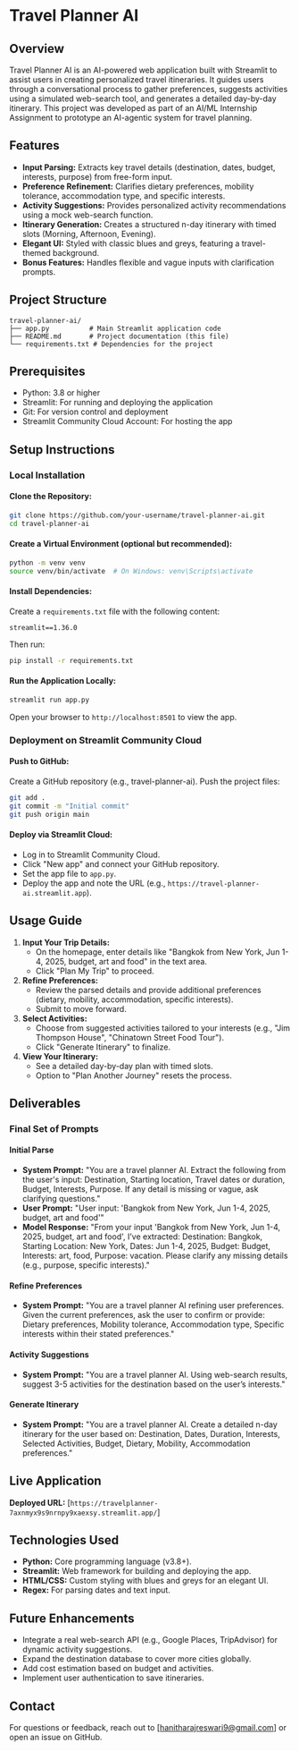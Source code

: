# Travel Planner AI

## Overview
Travel Planner AI is an AI-powered web application built with Streamlit to assist users in creating personalized travel itineraries. It guides users through a conversational process to gather preferences, suggests activities using a simulated web-search tool, and generates a detailed day-by-day itinerary. This project was developed as part of an AI/ML Internship Assignment to prototype an AI-agentic system for travel planning.

## Features
- **Input Parsing:** Extracts key travel details (destination, dates, budget, interests, purpose) from free-form input.
- **Preference Refinement:** Clarifies dietary preferences, mobility tolerance, accommodation type, and specific interests.
- **Activity Suggestions:** Provides personalized activity recommendations using a mock web-search function.
- **Itinerary Generation:** Creates a structured n-day itinerary with timed slots (Morning, Afternoon, Evening).
- **Elegant UI:** Styled with classic blues and greys, featuring a travel-themed background.
- **Bonus Features:** Handles flexible and vague inputs with clarification prompts.

## Project Structure
```
travel-planner-ai/
├── app.py          # Main Streamlit application code
├── README.md       # Project documentation (this file)
└── requirements.txt # Dependencies for the project
```

## Prerequisites
- Python: 3.8 or higher
- Streamlit: For running and deploying the application
- Git: For version control and deployment
- Streamlit Community Cloud Account: For hosting the app

## Setup Instructions

### Local Installation
#### Clone the Repository:
```bash
git clone https://github.com/your-username/travel-planner-ai.git
cd travel-planner-ai
```

#### Create a Virtual Environment (optional but recommended):
```bash
python -m venv venv
source venv/bin/activate  # On Windows: venv\Scripts\activate
```

#### Install Dependencies:
Create a `requirements.txt` file with the following content:
```
streamlit==1.36.0
```
Then run:
```bash
pip install -r requirements.txt
```

#### Run the Application Locally:
```bash
streamlit run app.py
```
Open your browser to `http://localhost:8501` to view the app.

### Deployment on Streamlit Community Cloud
#### Push to GitHub:
Create a GitHub repository (e.g., travel-planner-ai).
Push the project files:
```bash
git add .
git commit -m "Initial commit"
git push origin main
```

#### Deploy via Streamlit Cloud:
- Log in to Streamlit Community Cloud.
- Click "New app" and connect your GitHub repository.
- Set the app file to `app.py`.
- Deploy the app and note the URL (e.g., `https://travel-planner-ai.streamlit.app`).

## Usage Guide
1. **Input Your Trip Details:**
   - On the homepage, enter details like "Bangkok from New York, Jun 1-4, 2025, budget, art and food" in the text area.
   - Click "Plan My Trip" to proceed.
2. **Refine Preferences:**
   - Review the parsed details and provide additional preferences (dietary, mobility, accommodation, specific interests).
   - Submit to move forward.
3. **Select Activities:**
   - Choose from suggested activities tailored to your interests (e.g., "Jim Thompson House", "Chinatown Street Food Tour").
   - Click "Generate Itinerary" to finalize.
4. **View Your Itinerary:**
   - See a detailed day-by-day plan with timed slots.
   - Option to "Plan Another Journey" resets the process.

## Deliverables

### Final Set of Prompts
#### Initial Parse
- **System Prompt:** "You are a travel planner AI. Extract the following from the user's input: Destination, Starting location, Travel dates or duration, Budget, Interests, Purpose. If any detail is missing or vague, ask clarifying questions."
- **User Prompt:** "User input: 'Bangkok from New York, Jun 1-4, 2025, budget, art and food'"
- **Model Response:** "From your input 'Bangkok from New York, Jun 1-4, 2025, budget, art and food', I’ve extracted: Destination: Bangkok, Starting Location: New York, Dates: Jun 1-4, 2025, Budget: Budget, Interests: art, food, Purpose: vacation. Please clarify any missing details (e.g., purpose, specific interests)."

#### Refine Preferences
- **System Prompt:** "You are a travel planner AI refining user preferences. Given the current preferences, ask the user to confirm or provide: Dietary preferences, Mobility tolerance, Accommodation type, Specific interests within their stated preferences."

#### Activity Suggestions
- **System Prompt:** "You are a travel planner AI. Using web-search results, suggest 3-5 activities for the destination based on the user’s interests."

#### Generate Itinerary
- **System Prompt:** "You are a travel planner AI. Create a detailed n-day itinerary for the user based on: Destination, Dates, Duration, Interests, Selected Activities, Budget, Dietary, Mobility, Accommodation preferences."

## Live Application
**Deployed URL:** [`https://travelplanner-7axnmyx9s9nrnpy9xaexsy.streamlit.app/`]

## Technologies Used
- **Python:** Core programming language (v3.8+).
- **Streamlit:** Web framework for building and deploying the app.
- **HTML/CSS:** Custom styling with blues and greys for an elegant UI.
- **Regex:** For parsing dates and text input.


## Future Enhancements
- Integrate a real web-search API (e.g., Google Places, TripAdvisor) for dynamic activity suggestions.
- Expand the destination database to cover more cities globally.
- Add cost estimation based on budget and activities.
- Implement user authentication to save itineraries.

## Contact
For questions or feedback, reach out to [hanitharajreswari9@gmail.com] or open an issue on GitHub.

